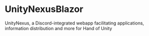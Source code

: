 # UnityNexusBlazor
UnityNexus, a Discord-integrated webapp facilitating applications, information distribution and more for Hand of Unity
